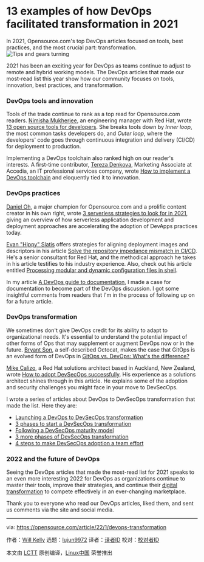 [#]: subject: "13 examples of how DevOps facilitated transformation in 2021"
[#]: via: "https://opensource.com/article/22/1/devops-transformation"
[#]: author: "Will Kelly https://opensource.com/users/willkelly"
[#]: collector: "lujun9972"
[#]: translator: "CN-QUAN "
[#]: reviewer: " "
[#]: publisher: " "
[#]: url: " "

13 examples of how DevOps facilitated transformation in 2021
======
In 2021, Opensource.com's top DevOps articles focused on tools, best
practices, and the most crucial part: transformation.
![Tips and gears turning][1]

2021 has been an exciting year for DevOps as teams continue to adjust to remote and hybrid working models. The DevOps articles that made our most-read list this year show how our community focuses on tools, innovation, best practices, and transformation.

### DevOps tools and innovation

Tools of the trade continue to rank as a top read for Opensource.com readers. [Nimisha Mukherjee][2], an engineering manager with Red Hat, wrote [13 open source tools for developers][3]. She breaks tools down by _Inner loop_, the most common tasks developers do, and _Outer loop_, where the developers' code goes through continuous integration and delivery (CI/CD) for deployment to production.

Implementing a DevOps toolchain also ranked high on our reader's interests. A first-time contributor, [Tereza Denkova][4], Marketing Associate at Accedia, an IT professional services company, wrote [How to implement a DevOps toolchain][5] and eloquently tied it to innovation.

### DevOps practices

[Daniel Oh][6], a major champion for Opensource.com and a prolific content creator in his own right, wrote [3 serverless strategies to look for in 2021][7], giving an overview of how serverless application development and deployment approaches are accelerating the adoption of DevApps practices today.

[Evan "Hippy" Slatis][8] offers strategies for aligning deployment images and descriptors in his article [Solve the repository impedance mismatch in CI/CD][9]. He's a senior consultant for Red Hat, and the methodical approach he takes in his article testifies to his industry experience. Also, check out his article entitled [Processing modular and dynamic configuration files in shell][10].

In my article [A DevOps guide to documentation][11], I made a case for documentation to become part of the DevOps discussion. I got some insightful comments from readers that I'm in the process of following up on for a future article.

### DevOps transformation

We sometimes don't give DevOps credit for its ability to adapt to organizational needs. It's essential to understand the potential impact of other forms of Ops that may supplement or augment DevOps now or in the future. [Bryant Son][12], a self-described Octocat, makes the case that GitOps is an evolved form of DevOps in [GitOps vs. DevOps: What's the difference?][13]

[Mike Calizo][14], a Red Hat solutions architect based in Auckland, New Zealand, wrote [How to adopt DevSecOps successfully][15]. His experience as a solutions architect shines through in this article. He explains some of the adoption and security challenges you might face in your move to DevSecOps.

I wrote a series of articles about DevOps to DevSecOps transformation that made the list. Here they are:

  * [Launching a DevOps to DevSecOps transformation][16]
  * [3 phases to start a DevSecOps transformation][17]
  * [Following a DevSecOps maturity model][18]
  * [3 more phases of DevSecOps transformation][19]
  * [4 steps to make DevSecOps adoption a team effort][20]



### 2022 and the future of DevOps

Seeing the DevOps articles that made the most-read list for 2021 speaks to an even more interesting 2022 for DevOps as organizations continue to master their tools, improve their strategies, and continue their [digital transformation][21] to compete effectively in an ever-changing marketplace.

Thank you to everyone who read our DevOps articles, liked them, and sent us comments via the site and social media.

--------------------------------------------------------------------------------

via: https://opensource.com/article/22/1/devops-transformation

作者：[Will Kelly][a]
选题：[lujun9972][b]
译者：[译者ID](https://github.com/译者ID)
校对：[校对者ID](https://github.com/校对者ID)

本文由 [LCTT](https://github.com/LCTT/TranslateProject) 原创编译，[Linux中国](https://linux.cn/) 荣誉推出

[a]: https://opensource.com/users/willkelly
[b]: https://github.com/lujun9972
[1]: https://opensource.com/sites/default/files/styles/image-full-size/public/lead-images/gears_devops_learn_troubleshooting_lightbulb_tips_520.png?itok=HcN38NOk (Tips and gears turning)
[2]: https://opensource.com/users/nimisha
[3]: https://opensource.com/article/21/6/open-source-developer-tools
[4]: https://opensource.com/users/tereza-denkova
[5]: https://opensource.com/article/21/1/devops-tool-chain
[6]: https://opensource.com/users/daniel-oh
[7]: https://opensource.com/article/21/1/devapps-strategies
[8]: https://opensource.com/users/hippyod
[9]: https://opensource.com/article/21/8/impedance-mismatch-cicd
[10]: https://opensource.com/article/21/5/processing-configuration-files-shell
[11]: https://opensource.com/article/21/3/devops-documentation
[12]: https://opensource.com/users/brson
[13]: http://opensource.com/article/21/3/gitops
[14]: https://opensource.com/users/mcalizo
[15]: https://opensource.com/article/21/2/devsecops
[16]: http://opensource.com/article/21/10/devops-to-devsecops
[17]: https://opensource.com/article/21/10/first-phases-devsecops-transformation
[18]: https://opensource.com/article/21/10/devsecops-maturity-model
[19]: https://opensource.com/article/21/10/last-phases-devsecops-transformation
[20]: https://opensource.com/article/21/10/devsecops-team-effort
[21]: https://enterprisersproject.com/what-is-digital-transformation
